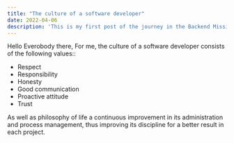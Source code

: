 ```yaml
---
title: "The culture of a software developer"
date: 2022-04-06
description: 'This is my first post of the journey in the Backend Mission with Node JS of Launch X.'
---
```


Hello Everobody there, For me, the culture of a software developer consists of the following values::

- Respect
- Responsibility
- Honesty
- Good communication 
- Proactive attitude
- Trust

As well as philosophy of life a continuous improvement in its administration and process management, thus improving its discipline for a better result in each project.
